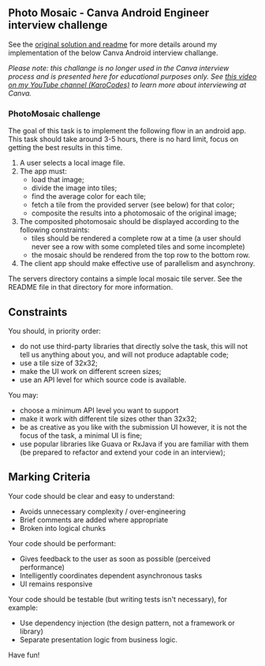 Photo Mosaic - Canva Android Engineer interview challenge
------------
See the [original solution and readme](https://github.com/KaroCodes/CanvaChallenge/tree/main/android_original) for more details around my implementation of the below Canva Android interview challange.

*Please note: this challange is no longer used in the Canva interview process and is presented here for educational purposes only. See [this video on my YouTube channel (KaroCodes)](https://youtu.be/rpmPeFzEAEs) to learn more about interviewing at Canva.*

### PhotoMosaic challenge

The goal of this task is to implement the following flow in an android app.
This task should take around 3-5 hours, there is no hard limit,
   focus on getting the best results in this time.

1. A user selects a local image file.
2. The app must:
   * load that image;
   * divide the image into tiles;
   * find the average color for each tile;
   * fetch a tile from the provided server (see below) for that color;
   * composite the results into a photomosaic of the original image;
3. The composited photomosaic should be displayed according to the following
   constraints:
   * tiles should be rendered a complete row at a time (a user should never
      see a row with some completed tiles and some incomplete)
   * the mosaic should be rendered from the top row to the bottom row.
4. The client app should make effective use of parallelism and asynchrony.

The servers directory contains a simple local mosaic tile server. See the
README file in that directory for more information.

## Constraints

You should, in priority order:

 * do not use third-party libraries that directly solve the task,
   this will not tell us anything about you,
   and will not produce adaptable code;
 * use a tile size of 32x32;
 * make the UI work on different screen sizes;
 * use an API level for which source code is available.

You may:

 * choose a minimum API level you want to support
 * make it work with different tile sizes other than 32x32;
 * be as creative as you like with the submission UI
   however, it is not the focus of the task, a minimal UI is fine;
 * use popular libraries like Guava or RxJava if you are familiar with them
   (be prepared to refactor and extend your code in an interview);

## Marking Criteria

Your code should be clear and easy to understand:

 * Avoids unnecessary complexity / over-engineering
 * Brief comments are added where appropriate
 * Broken into logical chunks

Your code should be performant:

 * Gives feedback to the user as soon as possible (perceived performance)
 * Intelligently coordinates dependent asynchronous tasks
 * UI remains responsive

Your code should be testable (but writing tests isn't necessary), for example:

 * Use dependency injection (the design pattern, not a framework or library)
 * Separate presentation logic from business logic.

Have fun!

